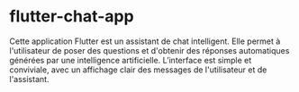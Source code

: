 # flutter-chat-app
Cette application Flutter est un assistant de chat intelligent. Elle permet à l'utilisateur de poser des questions et d'obtenir des réponses automatiques générées par une intelligence artificielle. L’interface est simple et conviviale, avec un affichage clair des messages de l'utilisateur et de l'assistant.
